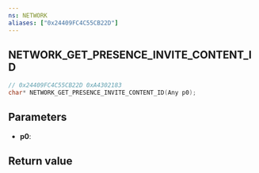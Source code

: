 ```yaml
---
ns: NETWORK
aliases: ["0x24409FC4C55CB22D"]
---
```

## NETWORK_GET_PRESENCE_INVITE_CONTENT_ID

```c
// 0x24409FC4C55CB22D 0xA4302183
char* NETWORK_GET_PRESENCE_INVITE_CONTENT_ID(Any p0);
```

## Parameters
* **p0**: 

## Return value
